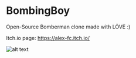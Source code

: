 # BombingBoy
Open-Source Bomberman clone made with LÖVE :)

Itch.io page: https://alex-fc.itch.io/

![alt text](https://i.imgur.com/ckAguZz.png)
